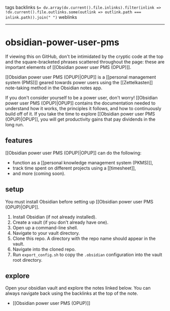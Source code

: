 tags 
backlinks `$= dv.array(dv.current().file.inlinks).filter(inlink => !dv.current().file.outlinks.some(outlink => outlink.path === inlink.path)).join(" ")`
weblinks 
___
# obsidian-power-user-pms
If viewing this on GitHub, don't be intimidated by the cryptic code at the top and the square-bracketed phrases scattered throughout the page: these are important elements of [[Obsidian power user PMS (OPUP)]].

[[Obsidian power user PMS (OPUP)|OPUP]] is a [[personal management system (PMS)]] geared towards power users using the [[Zettelkasten]] note-taking method in the Obsidian notes app.

If you don't consider yourself to be a power user, don't worry! [[Obsidian power user PMS (OPUP)|OPUP]] contains the documentation needed to understand how it works, the principles it follows, and how to continuously build off of it. If you take the time to explore [[Obsidian power user PMS (OPUP)|OPUP]], you will get productivity gains that pay dividends in the long run.
## features
[[Obsidian power user PMS (OPUP)|OPUP]] can do the following:

- function as a [[personal knowledge management system (PKMS)]],
- track time spent on different projects using a [[timesheet]],
- and more (coming soon).
## setup
You must install Obsidian before setting up [[Obsidian power user PMS (OPUP)|OPUP]].

1. Install Obsidian (if not already installed).
2. Create a vault (if you don't already have one).
3. Open up a command-line shell.
4. Navigate to your vault directory.  
5. Clone this repo. A directory with the repo name should appear in the vault.
6. Navigate into the cloned repo.
7. Run `export_config.sh` to copy the `.obsidian` configuration into the vault root directory.
## explore
Open your obsidian vault and explore the notes linked below. You can always navigate back using the backlinks at the top of the note.

- [[Obsidian power user PMS (OPUP)]]

